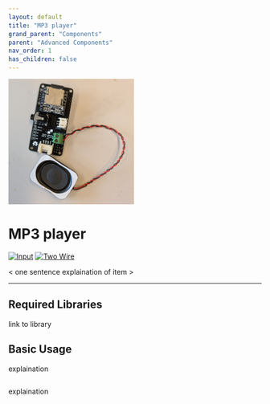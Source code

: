 ```yaml
---
layout: default
title: "MP3 player"
grand_parent: "Components"
parent: "Advanced Components"
nav_order: 1
has_children: false
---
```




<img src="assets/mp3-player.jpg" alt="MP3 player" width="250"/>

# MP3 player
<a href="../../glossary/glossary"><img src="../../glossary/assets/input.png" alt="Input" width="72"/></a> <a href="../../glossary/glossary"><img src="../../glossary/assets/2wire.png" alt="Two Wire" width="72"/></a>

< one sentence explaination of item >


---

## Required Libraries
link to library

## Basic Usage

explaination
 
```python
```

explaination

```python

```

